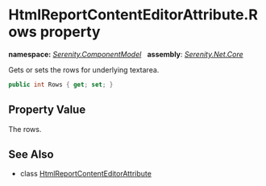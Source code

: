 # HtmlReportContentEditorAttribute.Rows property
**namespace:** *[Serenity.ComponentModel](../../README.md#serenity.componentmodel-namespace)*   **assembly**: *[Serenity.Net.Core](../../README.md)*

Gets or sets the rows for underlying textarea.

```csharp
public int Rows { get; set; }
```

## Property Value

The rows.

## See Also

* class [HtmlReportContentEditorAttribute](../HtmlReportContentEditorAttribute.md)